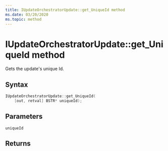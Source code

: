 ```yaml
---
title: IUpdateOrchestratorUpdate::get_UniqueId method
ms.date: 03/20/2020
ms.topic: method
---
```


# IUpdateOrchestratorUpdate::get_UniqueId method
Gets the update's unique Id.

## Syntax
```cpp
IUpdateOrchestratorUpdate::get_UniqueId(
    [out, retval] BSTR* uniqueId);
```

## Parameters

`uniqueId`


## Returns

